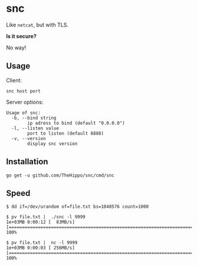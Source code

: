 # snc

Like `netcat`, but with TLS.

**Is it secure?**

No way!

## Usage

Client:
```
snc host port
```

Server options:
```
Usage of snc:
  -b, --bind string
        ip adress to bind (default "0.0.0.0")
  -l, --listen value
        port to listen (default 8888)
  -v, --version
        display snc version
```


## Installation

```
go get -u github.com/TheHippo/snc/cmd/snc
```

## Speed

```
$ dd if=/dev/urandom of=file.txt bs=1048576 count=1000

$ pv file.txt |  ./snc -l 9999
1e+03MB 0:00:12 [  83MB/s] [========================================================================>] 100%            

$ pv file.txt |  nc -l 9999
1e+03MB 0:00:03 [ 256MB/s] [========================================================================>] 100%  
